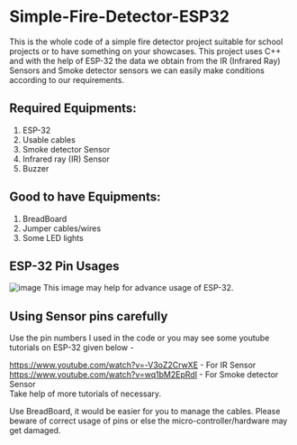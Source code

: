 # Simple-Fire-Detector-ESP32
This is the whole code of a simple fire detector project suitable for school projects or to have something on your showcases.
This project uses C++ and with the help of ESP-32 the data we obtain from the IR (Infrared Ray) Sensors and Smoke detector sensors we can easily make conditions according to our requirements.
## Required Equipments: 
1) ESP-32
2) Usable cables
3) Smoke detector Sensor
4) Infrared ray (IR) Sensor
5) Buzzer
## Good to have Equipments:
1) BreadBoard
2) Jumper cables/wires
3) Some LED lights

## ESP-32 Pin Usages

![image](https://github.com/user-attachments/assets/9ae38ab7-324e-4ec0-8477-72abc6593077)
This image may help for advance usage of ESP-32.


## Using Sensor pins carefully
Use the pin numbers I used in the code or you may see some youtube tutorials on ESP-32 given below -<br/>

https://www.youtube.com/watch?v=-V3oZ2CrwXE - For IR Sensor <br/>
https://www.youtube.com/watch?v=wq1bM2EpRdI - For Smoke detector Sensor <br/>
Take help of more tutorials of necessary. 


Use BreadBoard, it would be easier for you to manage the cables.
Please beware of correct usage of pins or else the micro-controller/hardware may get damaged.
